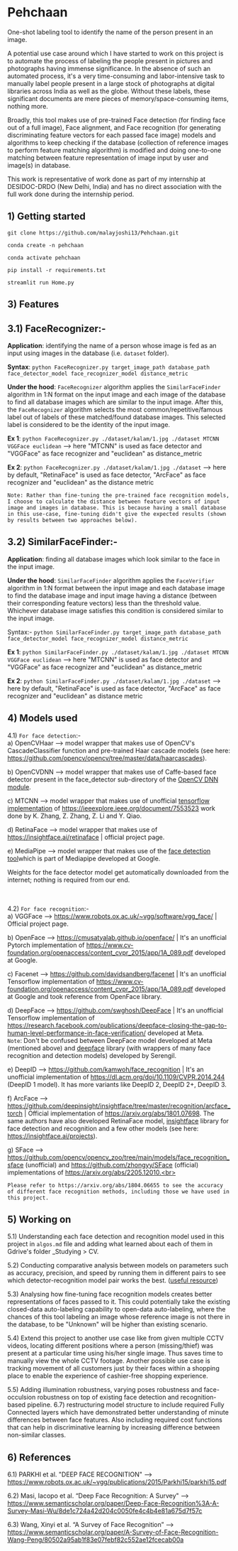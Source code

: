 # Pehchaan

One-shot labeling tool to identify the name of the person present in an image. <br>

A potential use case around which I have started to work on this project is to automate the process of labeling the people present in pictures and photographs having immense significance. In the absence of such an automated process, it's a very time-consuming and labor-intensive task to manually label people present in a large stock of photographs at digital libraries across India as well as the globe. Without these labels, these significant documents are mere pieces of memory/space-consuming items, nothing more. <br>

Broadly, this tool makes use of pre-trained Face detection (for finding face out of a full image), Face alignment, and Face recognition (for generating discriminating feature vectors for each passed face image) models and algorithms to keep checking if the database (collection of reference images to perform feature matching algorithm) is modified and doing one-to-one matching between feature representation of image input by user and image(s) in database. <br>

This work is representative of work done as part of my internship at DESIDOC-DRDO (New Delhi, India) and has no direct association with the full work done during the internship period. 

## 1) Getting started
```
git clone https://github.com/malayjoshi13/Pehchaan.git

conda create -n pehchaan

conda activate pehchaan

pip install -r requirements.txt

streamlit run Home.py
```

## 3) Features

## 3.1) FaceRecognizer:-
**Application**: identifying the name of a person whose image is fed as an input using images in the database (i.e. `dataset` folder). 

**Syntax**: `python FaceRecognizer.py target_image_path database_path face_detector_model face_recognizer_model distance_metric`

**Under the hood**: `FaceRecognizer` algorithm applies the `SimilarFaceFinder` algorithm in 1:N format on the input image and each image of the database to find all database images which are similar to the input image. After this, the `FaceRecognizer` algorithm selects the most common/repetitive/famous label out of labels of these matched/found database images. This selected label is considered to be the identity of the input image. 

**Ex 1**: `python FaceRecognizer.py ./dataset/kalam/1.jpg ./dataset MTCNN VGGFace euclidean` --> here "MTCNN" is used as face detector and "VGGFace" as face recognizer and "euclidean" as distance_metric

**Ex 2**: `python FaceRecognizer.py ./dataset/kalam/1.jpg ./dataset` --> here by default, "RetinaFace" is used as face detector, "ArcFace" as face recognizer and "euclidean" as the distance metric

```Note: Rather than fine-tuning the pre-trained face recognition models, I choose to calculate the distance between feature vectors of input image and images in database. This is because having a small database in this use-case, fine-tuning didn't give the expected results (shown by results between two approaches below).```

## 3.2) SimilarFaceFinder:-
**Application**: finding all database images which look similar to the face in the input image.

**Under the hood**: `SimilarFaceFinder` algorithm applies the `FaceVerifier` algorithm in 1:N format between the input image and each database image to find the database image and input image having a distance (between their corresponding feature vectors) less than the threshold value. Whichever database image satisfies this condition is considered similar to the input image.

Syntax:- `python SimilarFaceFinder.py target_image_path database_path face_detector_model face_recognizer_model distance_metric`

**Ex 1**: `python SimilarFaceFinder.py ./dataset/kalam/1.jpg ./dataset MTCNN VGGFace euclidean` --> here "MTCNN" is used as face detector and "VGGFace" as face recognizer and "euclidean" as distance_metric

**Ex 2**: `python SimilarFaceFinder.py ./dataset/kalam/1.jpg ./dataset` --> here by default, "RetinaFace" is used as face detector, "ArcFace" as face recognizer and "euclidean" as distance metric

## 4) Models used

4.1) `For face detection`:- <br>
a) OpenCVHaar --> model wrapper that makes use of OpenCV's CascadeClassifier function and pre-trained Haar cascade models (see here: https://github.com/opencv/opencv/tree/master/data/haarcascades). <br>

b) OpenCVDNN --> model wrapper that makes use of Caffe-based face detector present in the face_detector sub-directory of the [OpenCV DNN module](https://github.com/opencv/opencv/tree/master/samples/dnn/face_detector). <br>
 
c) MTCNN --> model wrapper that makes use of unofficial [tensorflow implementation](https://github.com/ipazc/mtcnn) of https://ieeexplore.ieee.org/document/7553523 work done by K. Zhang, Z. Zhang, Z. Li and Y. Qiao. <br>

d) RetinaFace --> model wrapper that makes use of https://insightface.ai/retinaface | official project page. <br>

e) MediaPipe --> model wrapper that makes use of the [face detection tool](https://developers.google.com/mediapipe/solutions/vision/face_detector)which is part of Mediapipe developed at Google. <br>

Weights for the face detector model get automatically downloaded from the internet; nothing is required from our end.
<br><br><br>

4.2) `For face recognition`:- <br>
a) VGGFace --> https://www.robots.ox.ac.uk/~vgg/software/vgg_face/ | Official project page. <br>

b) OpenFace --> https://cmusatyalab.github.io/openface/ | It's an unofficial Pytorch implementation of https://www.cv-foundation.org/openaccess/content_cvpr_2015/app/1A_089.pdf developed at Google. <br>

c) Facenet --> https://github.com/davidsandberg/facenet | It's an unofficial Tensorflow implementation of https://www.cv-foundation.org/openaccess/content_cvpr_2015/app/1A_089.pdf developed at Google and took reference from OpenFace library. <br>

d) DeepFace --> https://github.com/swghosh/DeepFace | It's an unofficial Tensorflow implementation of https://research.facebook.com/publications/deepface-closing-the-gap-to-human-level-performance-in-face-verification/ developed at Meta. <br>
`Note`: Don't be confused between DeepFace model developed at Meta (mentioned above) and [deepface](https://github.com/serengil/deepface) library (with wrappers of many face recognition and detection models) developed by Serengil. <br>

e) DeepID --> https://github.com/kamwoh/face_recognition | It's an unofficial implementation of https://dl.acm.org/doi/10.1109/CVPR.2014.244 (DeepID 1 model). It has more variants like DeepID 2, DeepID 2+, DeepID 3. <br> 

f) ArcFace --> https://github.com/deepinsight/insightface/tree/master/recognition/arcface_torch | Official implementation of https://arxiv.org/abs/1801.07698. The same authors have also developed RetinaFace model, [insightface](https://github.com/deepinsight/insightface) library for face detection and recognition and a few other models (see here: https://insightface.ai/projects). <br>

g) SFace --> https://github.com/opencv/opencv_zoo/tree/main/models/face_recognition_sface (unofficial) and https://github.com/zhongyy/SFace (official) implementations of https://arxiv.org/abs/2205.12010.<br>

`Please refer to https://arxiv.org/abs/1804.06655 to see the accuracy of different face recognition methods, including those we have used in this project.`

## 5) Working on

5.1) Understanding each face detection and recognition model used in this project in `algos.md` file and adding what learned about each of them in Gdrive's folder _Studying > CV. <br>

5.2) Conducting comparative analysis between models on parameters such as accuracy, precision, and speed by running them in different pairs to see which detector-recognition model pair works the best. ([useful resource](https://towardsdatascience.com/face-detection-models-which-to-use-and-why-d263e82c302c))

5.3) Analysing how fine-tuning face recognition models creates better representations of faces passed to it. This could potentially take the existing closed-data auto-labeling capability to open-data auto-labeling, where the chances of this tool labeling an image whose reference image is not there in the database, to be "Unknown" will be higher than existing scenario.

5.4) Extend this project to another use case like from given multiple CCTV videos, locating different positions where a person (missing/thief) was present at a particular time using his/her single image. Thus saves time to manually view the whole CCTV footage. Another possible use case is tracking movement of all customers just by their faces within a shopping place to enable the experience of cashier-free shopping experience.

5.5) Adding illumination robustness, varying poses robustness and face-occulsion robustness on top of existing face detection and recognition-based pipeline.
6.7) restructuring model structure to include required Fully Connected layers which have demonstrated better understanding of minute differences between face features. Also including required cost functions that can help in discriminative learning by increasing difference between non-similar classes.

## 6) References

6.1) PARKHI et al. "DEEP FACE RECOGNITION" --> https://www.robots.ox.ac.uk/~vgg/publications/2015/Parkhi15/parkhi15.pdf <br>

6.2) Masi, Iacopo et al. “Deep Face Recognition: A Survey" --> https://www.semanticscholar.org/paper/Deep-Face-Recognition%3A-A-Survey-Masi-Wu/8de1c724a42d204c0050fe4c4b4e81a675d7f57c  <br>

6.3) Wang, Xinyi et al. “A Survey of Face Recognition” --> https://www.semanticscholar.org/paper/A-Survey-of-Face-Recognition-Wang-Peng/80502a95ab1f83e07febf82c552ae12fcecab00a  <br>
